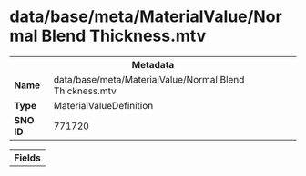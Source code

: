 <h1>data/base/meta/MaterialValue/Normal Blend Thickness.mtv</h1><table><tr><th colspan="100%">Metadata</th></tr><tr><td><b>Name</b></td><td>data/base/meta/MaterialValue/Normal Blend Thickness.mtv</td></tr><tr><td><b>Type</b></td><td>MaterialValueDefinition</td></tr><tr><td><b>SNO ID</b></td><td>771720</td></tr></table>

<table><tr><th colspan="100%">Fields</th></tr></table>

